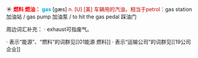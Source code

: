 ☀ <font color="red">**燃料 燃油：**</font>
<font color="sky blue">**gas**</font> [ɡæs] 
<font color="#c00000">n. [U] [美] 车辆用的汽油，相当于petrol：</font>gas station 加油站 / gas pump 加油泵 / to hit the gas pedal 踩油门

周边词汇补充：
· exhaust可指废气。

· 表示“能源”、“燃料”的词群见[[01能源 燃料]]
· 表示“运输公司”的词群见[[19公司 企业]]

